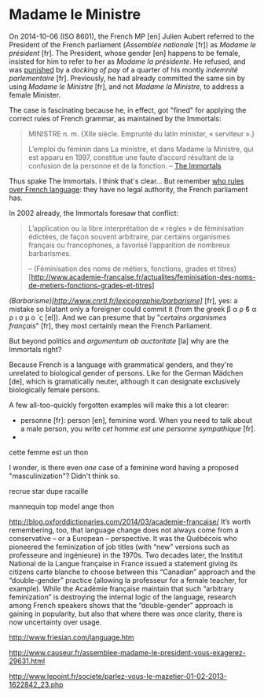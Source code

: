 Madame le Ministre
===

On 2014-10-06 (ISO 8601), the French MP [en] Julien Aubert referred to the President of the French parliament (*Assemblée nationale* [fr]) as *Madame le président* [fr]. The President, whose gender [en] happens to be female, insisted for him to refer to her as *Madame la présidente*. He refused, and was [punished](http://www.lefigaro.fr/politique/le-scan/citations/2014/10/07/25002-20141007ARTFIG00046-madame-le-president-insiste-a-l-assemblee-un-depute-ump-il-est-sanctionne.php) by a *docking of pay* of a quarter of his montly *indemnité parlementaire* [fr]. Previously, he had already committed the same sin by using *Madame le Ministre* [fr], and not *Madame la Ministre*, to address a female Minister.

The case is fascinating because he, in effect, got "fined" for applying the correct rules of French grammar, as maintained by the Immortals:

>MINISTRE n. m. {XIIe siècle. Emprunté du latin minister, « serviteur ».}
>
>L’emploi du féminin dans La ministre, et dans Madame la Ministre, qui est apparu en 1997, constitue une faute d’accord résultant de la confusion de la personne et de la fonction.
> &ndash; [The Immortals](http://www.academie-francaise.fr/le-dictionnaire-la-9e-edition/exemples-de-remarques-normatives)

Thus spake The Immortals. I think that's clear... But remember [who rules over French language](french-language): they have no legal authority, the French parliament has.

In 2002 already, the Immortals foresaw that conflict:

>L’application ou la libre interprétation de « règles » de féminisation édictées, de façon souvent arbitraire, par certains organismes français ou francophones, a favorisé l’apparition de nombreux barbarismes.
>
> &ndash; (Féminisation des noms de métiers, fonctions, grades et titres)[http://www.academie-francaise.fr/actualites/feminisation-des-noms-de-metiers-fonctions-grades-et-titres]

*(Barbarisme)[http://www.cnrtl.fr/lexicographie/barbarisme]* [fr], yes: a mistake so blatant only a foreigner could commit it (from the greek β α ρ ϐ α ρ ι σ μ ο ̀ ς [el]). And we can presume that by "*certains organismes français*" [fr], they most certainly mean the French Parliament.

But beyond politics and *argumentum ab auctoritate* [la] why are the Immortals right?

Because French is a language with grammatical genders, and they're unrelated to biological gender of persons. Like for the German Mädchen [de], which is gramatically neuter, although it can designate exclusively biologically female persons.

A few all-too-quickly forgotten examples will make this a lot clearer:

* personne [fr]: person [en], feminine word. When you need to talk about a male person, you write *cet homme est une personne sympathique* [fr].
* 
cette femme est un thon

I wonder, is there even *one* case of a feminine word having a proposed "masculinization"? Didn't think so.


recrue
star
dupe
racaille



mannequin
top model
ange
thon


http://blog.oxforddictionaries.com/2014/03/academie-francaise/
It’s worth remembering, too, that language change does not always come from a conservative – or a European – perspective. It was the Québécois who pioneered the feminization of job titles (with “new” versions such as professeure and ingénieure) in the 1970s. Two decades later, the Institut National de la Langue française in France issued a statement giving its citizens carte blanche to choose between this “Canadian” approach and the “double-gender” practice (allowing la professeur for a female teacher, for example). While the Académie française maintain that such “arbitrary feminization” is destroying the internal logic of the language, research among French speakers shows that the “double-gender” approach is gaining in popularity, but also that where there was once clarity, there is now uncertainty over usage.


http://www.friesian.com/language.htm

http://www.causeur.fr/assemblee-madame-le-president-vous-exagerez-29631.html

http://www.lepoint.fr/societe/parlez-vous-le-mazetier-01-02-2013-1622842_23.php
